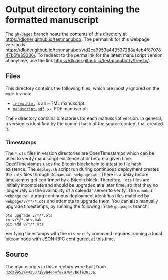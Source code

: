 # Output directory containing the formatted manuscript

The [`gh-pages`](https://github.com/dloher/testmanubot/tree/gh-pages) branch hosts the contents of this directory at <https://dloher.github.io/testmanubot/>.
The permalink for this webpage version is <https://dloher.github.io/testmanubot/v/d2ca9953a443537288a4eb4f8707847b6fe39336/>.
To redirect to the permalink for the latest manuscript version at anytime, use the link <https://dloher.github.io/testmanubot/v/freeze/>.

## Files

This directory contains the following files, which are mostly ignored on the `main` branch:

+ [`index.html`](index.html) is an HTML manuscript.
+ [`manuscript.pdf`](manuscript.pdf) is a PDF manuscript.

The `v` directory contains directories for each manuscript version.
In general, a version is identified by the commit hash of the source content that created it.

### Timestamps

The `*.ots` files in version directories are OpenTimestamps which can be used to verify manuscript existence at or before a given time.
[OpenTimestamps](https://opentimestamps.org/) uses the Bitcoin blockchain to attest to file hash existence.
The `deploy.sh` script run during continuous deployment creates the `.ots` files through its `manubot webpage` call.
There is a delay before timestamps get confirmed by a Bitcoin block.
Therefore, `.ots` files are initially incomplete and should be upgraded at a later time, so that they no longer rely on the availability of a calendar server to verify.
The `manubot webpage` call during continuous deployment identifies files matched by `webpage/v/**/*.ots` and attempts to upgrade them.
You can also manually upgrade timestamps, by running the following in the `gh-pages` branch:

```shell
ots upgrade v/*/*.ots
rm v/*/*.ots.bak
git add v/*/*.ots
```

Verifying timestamps with the `ots verify` command requires running a local bitcoin node with JSON-RPC configured, at this time.

## Source

The manuscripts in this directory were built from
[`d2ca9953a443537288a4eb4f8707847b6fe39336`](https://github.com/dloher/testmanubot/commit/d2ca9953a443537288a4eb4f8707847b6fe39336).
